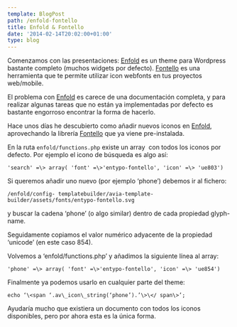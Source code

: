 ```yaml
---
template: BlogPost
path: /enfold-fontello
title: Enfold & Fontello
date: '2014-02-14T20:02:00+01:00'
type: blog
---
```


Comenzamos con las presentaciones: [Enfold](https://themeforest.net/item/enfold-responsive-multipurpose-theme/4519990) es un theme para Wordpress bastante completo (muchos widgets por defecto). [Fontello](https://fontello.com/) es una herramienta que te permite utilizar icon webfonts en tus proyectos web/mobile.

El problema con [Enfold](https://themeforest.net/item/enfold-responsive-multipurpose-theme/4519990) es carece de una documentación completa, y para realizar algunas tareas que
no están ya implementadas por defecto es bastante engorroso encontrar la
forma de hacerlo.

Hace unos días he descubierto como añadir nuevos iconos en
[Enfold](https://themeforest.net/item/enfold-responsive-multipurpose-theme/4519990), aprovechando la librería [Fontello](https://fontello.com/) que ya viene
pre-instalada.

En la ruta <code>enfold/functions.php</code> existe un array  con todos los iconos
por defecto. Por ejemplo el icono de búsqueda es algo así:

```
'search' =\> array( 'font' =\>'entypo-fontello', 'icon' =\> 'ue803')
```

Si queremos añadir uno nuevo (por ejemplo ‘phone’) debemos ir al
fichero:

```
/enfold/config- templatebuilder/avia-template-
builder/assets/fonts/entypo-fontello.svg
```

y buscar la cadena ‘phone’ (o algo similar) dentro de cada propiedad glyph-name.

Seguidamente copiamos el valor numérico adyacente de la propiedad ‘unicode’ (en este caso 854).

Volvemos a ‘enfold/functions.php’ y añadimos la siguiente línea al array:

```
'phone' =\> array( 'font' =\>'entypo-fontello', 'icon' =\> 'ue854')
```

Finalmente ya podemos usarlo en cualquier parte del theme:

```
echo ‘\<span ‘.av\_icon\_string(‘phone’).’\>\</ span\>’;
```

Ayudaría mucho que existiera un documento con todos los iconos
disponibles, pero por ahora esta es la única forma.
